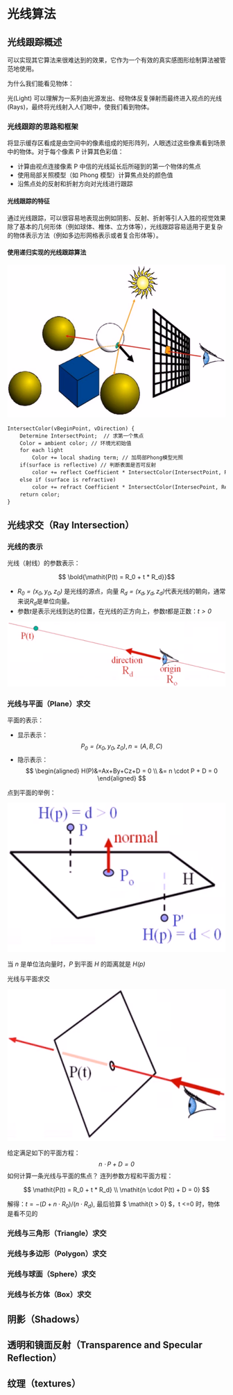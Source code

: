 # 光线算法

## 光线跟踪概述

可以实现其它算法来很难达到的效果，它作为一个有效的真实感图形绘制算法被管范地使用。

为什么我们能看见物体：

光(Light) 可以理解为一系列由光源发出、经物体反复弹射而最终进入视点的光线(Rays)，最终将光线射入人们眼中，使我们看到物体。

### 光线跟踪的思路和框架

将显示缓存区看成是由空间中的像素组成的矩形阵列，人眼透过这些像素看到场景中的物体。对于每个像素 P 计算其色彩值：

- 计算由视点连接像素 P 中信的光线延长后所碰到的第一个物体的焦点
- 使用局部关照模型（如 Phong 模型）计算焦点处的颜色值
- 沿焦点处的反射和折射方向对光线进行跟踪

#### 光线跟踪的特征

通过光线跟踪，可以很容易地表现出例如阴影、反射、折射等引人入胜的视觉效果
除了基本的几何形体（例如球体、椎体、立方体等），光线跟踪容易适用于更复杂的物体表示方法（例如多边形网格表示或者复合形体等）。

#### 使用递归实现的光线跟踪算法

![使用递归实现的光线跟踪算法](../../assets/使用递归实现的光线跟踪算法.png)

```txt
IntersectColor(vBeginPoint, vDirection) {
    Determine IntersectPoint;  // 求第一个焦点
    Color = ambient color; // 环境光初始值
    for each light 
        Color += local shading term; // 加局部Phong模型光照
    if(surface is reflective) // 判断表面是否可反射
        color += reflect Coefficient * IntersectColor(IntersectPoint, Reflect Ray); // 加上反射系数 * .... 
    else if (surface is refractive) 
        color += refract Coefficient * IntersectColor(IntersecPoint, Refract Ray); // 折射系数 * ....
    return color;
}
```

## 光线求交（Ray Intersection）

### 光线的表示

光线（射线）的参数表示：

$$ \bold{\mathit{P(t) = R_0 + t * R_d}}$$

- $\mathit{R_0=(x_0,y_0,z_0)}$ 是光线的源点，向量 $\mathit{R_d=(x_d,y_d,z_d)}$代表光线的朝向，通常来说$R_d$是单位向量。
- 参数$\mathit{t}$是表示光线到达的位置，在光线的正方向上，参数$\mathit{t}$都是正数：$\mathit{t > 0}$

![光线的表示](../assets/../../assets/光线的表示.png)

### 光线与平面（Plane）求交

平面的表示：

- 显示表示：
    $$\mathit{P_0=(x_0,y_0,z_0)},n=(A,B,C)$$
- 隐示表示：
  $$
    \begin{aligned}
        H(P)&=Ax+By+Cz+D = 0 \\
        &= n \cdot P + D = 0
    \end{aligned}
  $$

点到平面的举例：

![点到平面](../../assets/点到平面.png)

当 $n$ 是单位法向量时，$\mathit{P}$ 到平面 $\mathit{H}$ 的距离就是 $\mathit{H(p)}$

光线与平面求交

![光线与平面求交](../../assets/光线与平面求交.png)

给定满足如下的平面方程：
$$\mathit{n \cdot P + D = 0}$$
如何计算一条光线与平面的焦点？ 连列参数方程和平面方程：

$$
\mathit{P(t) = R_0 + t * R_d} \\
\mathit{n \cdot P(t) + D = 0}
$$

解得：$t=-(D + n \cdot R_0)/(n \cdot R_d)$, 最后验算 $ \mathit{t > 0} $，t <=0 时，物体是看不见的

### 光线与三角形（Triangle）求交

### 光线与多边形（Polygon）求交

### 光线与球面（Sphere）求交

### 光线与长方体（Box）求交

## 阴影（Shadows）

## 透明和镜面反射（Transparence and Specular Reflection）

## 纹理（textures）

